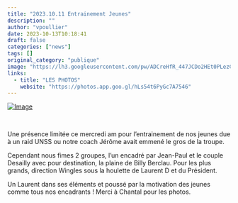 ```yaml
---
title: "2023.10.11 Entrainement Jeunes"
description: ""
author: "vpoullier"
date: 2023-10-13T10:18:41
draft: false
categories: ["news"]
tags: []
original_category: "publique"
image: "https://lh3.googleusercontent.com/pw/ADCreHfR_447JCDo2HEt0PLezCGmpifucoa0TiGX1hO-mk7mKEjztw34UKdS697l8sc_vqFqEAbkM4wgMHXiNfMKfNsfASD9bKuOtFdkpy9HBAyPG9LoX5MMZ6Mpjls61MlbyTKx5oxCzRXT2xCUL2EmlXGCjQ=w1920-h865-s-no?authuser=0"
links:
  - title: "LES PHOTOS"
    website: "https://photos.app.goo.gl/hLs54t6PyGc7A7546"
---
```


[![Image](https://lh3.googleusercontent.com/pw/ADCreHfR_447JCDo2HEt0PLezCGmpifucoa0TiGX1hO-mk7mKEjztw34UKdS697l8sc_vqFqEAbkM4wgMHXiNfMKfNsfASD9bKuOtFdkpy9HBAyPG9LoX5MMZ6Mpjls61MlbyTKx5oxCzRXT2xCUL2EmlXGCjQ=w1920-h865-s-no?authuser=0)](https://lh3.googleusercontent.com/pw/ADCreHfR_447JCDo2HEt0PLezCGmpifucoa0TiGX1hO-mk7mKEjztw34UKdS697l8sc_vqFqEAbkM4wgMHXiNfMKfNsfASD9bKuOtFdkpy9HBAyPG9LoX5MMZ6Mpjls61MlbyTKx5oxCzRXT2xCUL2EmlXGCjQ=w1920-h865-s-no?authuser=0)

&nbsp;

Une présence limitée ce mercredi am pour l’entrainement de nos jeunes due à un raid UNSS ou notre coach Jérôme avait emmené le gros de la troupe.

Cependant nous fimes 2 groupes, l’un encadré par Jean-Paul et le couple Desailly avec pour destination, la plaine de Billy Berclau. Pour les plus grands, direction Wingles sous la houlette de Laurent D et du Président.

Un Laurent dans ses éléments et poussé par la motivation des jeunes comme tous nos encadrants&nbsp;! Merci à Chantal pour les photos.

&nbsp;